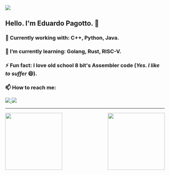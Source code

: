 ![](https://www.nasa.gov/sites/default/files/styles/ubernode_alt_horiz/public/thumbnails/image/wispr_inner_neowise_20200705t020949e_thumb.jpg)

## Hello. I'm Eduardo Pagotto. 👋

### 🔭 Currently working with: C++, Python, Java.
### 🌱 I’m currently learning: Golang, Rust, RISC-V.
### ⚡ Fun fact: I love old school 8 bit's Assembler code (_Yes. I like to suffer_ 😄).

### 📫 How to reach me:
<a href="https://www.linkedin.com/in/eduardo-pagotto-ba741a21/" target="_blank">
  <img src="https://img.shields.io/badge/-LinkedIn-%230077B5?style=for-the-badge&logo=linkedin&logoColor=white" target="_blank">
</a>
<a href = "mailto:edupagotto@gmail.com">
  <img src="https://img.shields.io/badge/-Gmail-%23EA4335?style=for-the-badge&logo=gmail&logoColor=white" target="_blank">
</a>

<hr/>

<img align="left" height="180em" src="https://github-readme-stats.vercel.app/api?username=EduardoPagotto&show_icons=true&theme=vision-friendly-dark&include_all_commits=true"/>

<img align="right" height="180em" src="https://github-readme-stats.vercel.app/api/top-langs/?username=EduardoPagotto&layout=compact&langs_count=9&theme=vision-friendly-dark"/>
